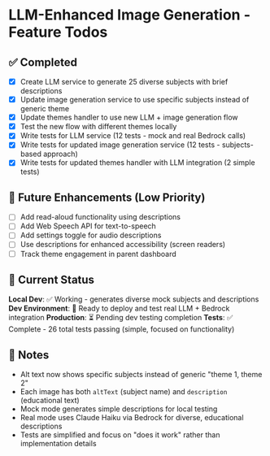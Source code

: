 # LLM-Enhanced Image Generation - Feature Todos

## ✅ Completed
- [x] Create LLM service to generate 25 diverse subjects with brief descriptions
- [x] Update image generation service to use specific subjects instead of generic theme  
- [x] Update themes handler to use new LLM + image generation flow
- [x] Test the new flow with different themes locally
- [x] Write tests for LLM service (12 tests - mock and real Bedrock calls)
- [x] Write tests for updated image generation service (12 tests - subjects-based approach)
- [x] Write tests for updated themes handler with LLM integration (2 simple tests)

## 🔮 Future Enhancements (Low Priority)
- [ ] Add read-aloud functionality using descriptions
- [ ] Add Web Speech API for text-to-speech
- [ ] Add settings toggle for audio descriptions
- [ ] Use descriptions for enhanced accessibility (screen readers)
- [ ] Track theme engagement in parent dashboard

## 🎯 Current Status
**Local Dev**: ✅ Working - generates diverse mock subjects and descriptions
**Dev Environment**: 🔄 Ready to deploy and test real LLM + Bedrock integration
**Production**: ⏳ Pending dev testing completion
**Tests**: ✅ Complete - 26 total tests passing (simple, focused on functionality)

## 📝 Notes
- Alt text now shows specific subjects instead of generic "theme 1, theme 2"
- Each image has both `altText` (subject name) and `description` (educational text)
- Mock mode generates simple descriptions for local testing
- Real mode uses Claude Haiku via Bedrock for diverse, educational descriptions
- Tests are simplified and focus on "does it work" rather than implementation details